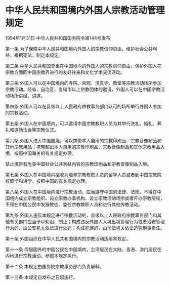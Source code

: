 # 中华人民共和国境内外国人宗教活动管理规定

1994年1月31日 中华人民共和国国务院令第144号发布　

第一条 为了保障中华人民共和国境内外国人的宗教信仰自由，维护社会公共利益，根据宪法，制定本规定。

第二条 中华人民共和国尊重在中国境内的外国人的宗教信仰自由，保护外国人在宗教方面同中国宗教界进行的友好往来和文化学术交流活动。

第三条 外国人可以在中国境内的寺院、宫观、清真寺、教堂等宗教活动场所参加宗教活动。经省、自治区、直辖市以上宗教团体的邀请，外国人可以在中国宗教活动场所讲经、讲道。

第四条 外国人可以在县级以上人民政府宗教事务部门认可的场所举行外国人参加的宗教活动。

第五条 外国人在中国境内，可以邀请中国宗教教职人员为其举行洗礼、婚礼、葬礼和道场法会等宗教仪式。

第六条 外国人进入中国国境，可以携带本人自用的宗教印刷品、宗教音像制品和其他宗教用品；携带超出本人自用的宗教印刷品、宗教音像制品和其他宗教用品入境，按照中国海关的有关规定办理。

禁止携带有危害中国社会公共利益内容的宗教印刷品和宗教音像制品入境。

第七条 外国人在中国境内招收为培养宗教教职人员的留学人员或者到中国宗教院校留学和讲学，按照中国的有关规定办理。

第八条 外国人在中国境内进行宗教活动，应当遵守中国的法律、法规，不得在中国境内成立宗教组织、设立宗教办事机构、设立宗教活动场所或者开办宗教院校，不得在中国公民中发展教徒、委任宗教教职人员和进行其他传教活动。

第九条 外国人违反本规定进行宗教活动的，县级以上人民政府宗教事务部门和其他有关部门应当予以劝阻、制止；构成违反外国人入境出境管理行为或者治安管理行为的，由公安机关依法进行处罚；构成犯罪的，由司法机关依法追究刑事责任。

第十条 外国组织在中华人民共和国境内的宗教活动适用本规定。

第十一条 侨居国外的中国公民在中国境内，台湾居民在大陆，香港、澳门居民在内地进行宗教活动，参照本规定执行。

第十二条 本规定由国务院宗教事务部门负责解释。

第十三条 本规定自发布之日起施行。
